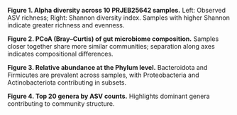 **Figure 1. Alpha diversity across 10 PRJEB25642 samples.** Left: Observed ASV richness; Right: Shannon diversity index. Samples with higher Shannon indicate greater richness and evenness.

**Figure 2. PCoA (Bray–Curtis) of gut microbiome composition.** Samples closer together share more similar communities; separation along axes indicates compositional differences.

**Figure 3. Relative abundance at the Phylum level.** Bacteroidota and Firmicutes are prevalent across samples, with Proteobacteria and Actinobacteriota contributing in subsets.

**Figure 4. Top 20 genera by ASV counts.** Highlights dominant genera contributing to community structure.
